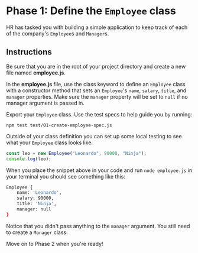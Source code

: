 # Phase 1: Define the `Employee` class

HR has tasked you with building a simple application to keep track of each of
the company's `Employee`s and `Manager`s.

## Instructions

Be sure that you are in the root of your project directory and create a new
file named **employee.js**.

In the **employee.js** file, use the class keyword to define an `Employee`
class with a constructor method that sets an `Employee`'s `name`, `salary`,
`title`, and `manager` properties. Make sure the `manager` property will be set
to `null` if no manager argument is passed in.

Export your `Employee` class. Use the test specs to help guide you by running:

```console
npm test test/01-create-employee-spec.js
```

Outside of your class definition you can set up some local testing to see what
your `Employee` class looks like.

```js
const leo = new Employee("Leonardo", 90000, "Ninja");
console.log(leo);
```

When you place the snippet above in your code and run `node employee.js` in
your terminal you should see something like this:

```bash
Employee {
    name: 'Leonardo',
    salary: 90000,
    title: 'Ninja',
    manager: null
}
```

Notice that you didn't pass anything to the `manager` argument. You still need
to create a `Manager` class.

Move on to Phase 2 when you're ready!
